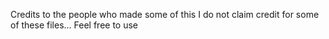 Credits to the people who made some of this
I do not claim credit for some of these files...
Feel free to use
